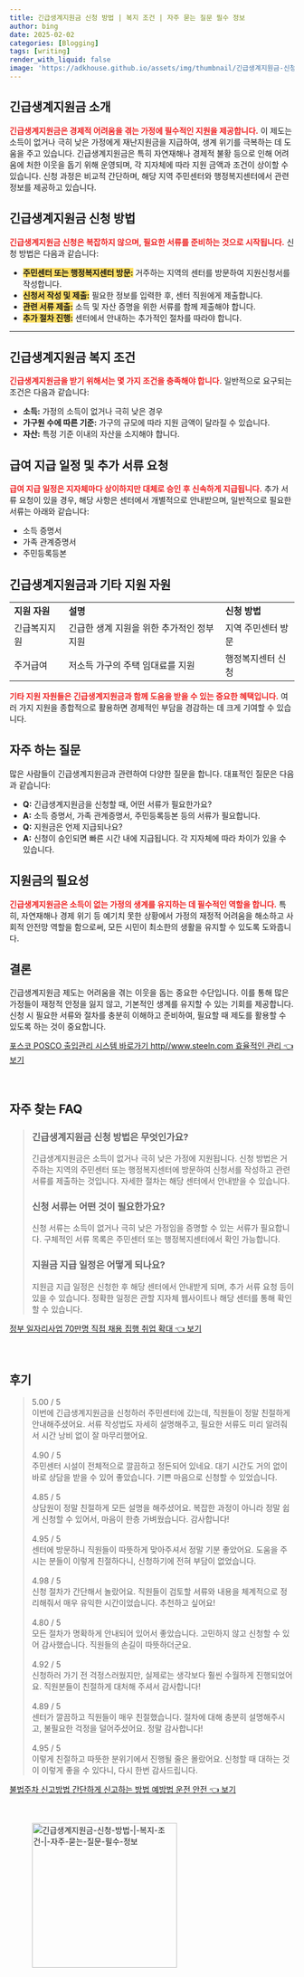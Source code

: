 ```yaml
---
title: 긴급생계지원금 신청 방법 | 복지 조건 | 자주 묻는 질문 필수 정보
author: bing
date: 2025-02-02
categories: [Blogging]
tags: [writing]
render_with_liquid: false
image: 'https://adkhouse.github.io/assets/img/thumbnail/긴급생계지원금-신청-방법-|-복지-조건-|-자주-묻는-질문-필수-정보.webp'
---
```



<h2 id='긴급생계지원금_소개'>긴급생계지원금 소개</h2>

<p><b><span style="color: #ee2323;">긴급생계지원금은 경제적 어려움을 겪는 가정에 필수적인 지원을 제공합니다.</span></b> 이 제도는 소득이 없거나 극히 낮은 가정에게 재난지원금을 지급하여, 생계 위기를 극복하는 데 도움을 주고 있습니다. 긴급생계지원금은 특히 자연재해나 경제적 불황 등으로 인해 어려움에 처한 이웃을 돕기 위해 운영되며, 각 지자체에 따라 지원 금액과 조건이 상이할 수 있습니다. 신청 과정은 비교적 간단하며, 해당 지역 주민센터와 행정복지센터에서 관련 정보를 제공하고 있습니다.</p>

<h2 id='신청_방법'>긴급생계지원금 신청 방법</h2>

<p><b><span style="color: #ee2323;">긴급생계지원금 신청은 복잡하지 않으며, 필요한 서류를 준비하는 것으로 시작됩니다.</span></b> 신청 방법은 다음과 같습니다:</p>

<ul>
    <li><b><span style="background-color: #ffe066;">주민센터 또는 행정복지센터 방문:</span></b> 거주하는 지역의 센터를 방문하여 지원신청서를 작성합니다.</li>
    <li><b><span style="background-color: #ffe066;">신청서 작성 및 제출:</span></b> 필요한 정보를 입력한 후, 센터 직원에게 제출합니다.</li>
    <li><b><span style="background-color: #ffe066;">관련 서류 제출:</span></b> 소득 및 자산 증명을 위한 서류를 함께 제출해야 합니다.</li>
    <li><b><span style="background-color: #ffe066;">추가 절차 진행:</span></b> 센터에서 안내하는 추가적인 절차를 따라야 합니다.</li>
</ul>

<hr />

<h2 id='복지_조건'>긴급생계지원금 복지 조건</h2>

<p><b><span style="color: #ee2323;">긴급생계지원금을 받기 위해서는 몇 가지 조건을 충족해야 합니다.</span></b> 일반적으로 요구되는 조건은 다음과 같습니다:</p>

<ul>
    <li><b>소득:</b> 가정의 소득이 없거나 극히 낮은 경우</li>
    <li><b>가구원 수에 따른 기준:</b> 가구의 규모에 따라 지원 금액이 달라질 수 있습니다.</li>
    <li><b>자산:</b> 특정 기준 이내의 자산을 소지해야 합니다.</li>
</ul>

<h2 id='급여_지급일정'>급여 지급 일정 및 추가 서류 요청</h2>

<p><b><span style="color: #ee2323;">급여 지급 일정은 지자체마다 상이하지만 대체로 승인 후 신속하게 지급됩니다.</span></b> 추가 서류 요청이 있을 경우, 해당 사항은 센터에서 개별적으로 안내받으며, 일반적으로 필요한 서류는 아래와 같습니다:</p>

<ul>
    <li>소득 증명서</li>
    <li>가족 관계증명서</li>
    <li>주민등록등본</li>
</ul>

<h2 id='지원_자원'>긴급생계지원금과 기타 지원 자원</h2>

<table>
    <tr>
        <td><b>지원 자원</b></td>
        <td><b>설명</b></td>
        <td><b>신청 방법</b></td>
    </tr>
    <tr>
        <td>긴급복지지원</td>
        <td>긴급한 생계 지원을 위한 추가적인 정부 지원</td>
        <td>지역 주민센터 방문</td>
    </tr>
    <tr>
        <td>주거급여</td>
        <td>저소득 가구의 주택 임대료를 지원</td>
        <td>행정복지센터 신청</td>
    </tr>
</table>

<p><b><span style="color: #ee2323;">기타 지원 자원들은 긴급생계지원금과 함께 도움을 받을 수 있는 중요한 혜택입니다.</span></b> 여러 가지 지원을 종합적으로 활용하면 경제적인 부담을 경감하는 데 크게 기여할 수 있습니다.</p>

<h2 id='자주_하는_질문'>자주 하는 질문</h2>

<p>많은 사람들이 긴급생계지원금과 관련하여 다양한 질문을 합니다. 대표적인 질문은 다음과 같습니다:</p>

<ul>
    <li><b>Q:</b> 긴급생계지원금을 신청할 때, 어떤 서류가 필요한가요?</li>
    <li><b>A:</b> 소득 증명서, 가족 관계증명서, 주민등록등본 등의 서류가 필요합니다.</li>
    <li><b>Q:</b> 지원금은 언제 지급되나요?</li>
    <li><b>A:</b> 신청이 승인되면 빠른 시간 내에 지급됩니다. 각 지자체에 따라 차이가 있을 수 있습니다.</li>
</ul>

<h2 id='지원금_필요성'>지원금의 필요성</h2>

<p><b><span style="color: #ee2323;">긴급생계지원금은 소득이 없는 가정의 생계를 유지하는 데 필수적인 역할을 합니다.</span></b> 특히, 자연재해나 경제 위기 등 예기치 못한 상황에서 가정의 재정적 어려움을 해소하고 사회적 안전망 역할을 함으로써, 모든 시민이 최소한의 생활을 유지할 수 있도록 도와줍니다.</p>

<h2 id='결론'>결론</h2>

<p>긴급생계지원금 제도는 어려움을 겪는 이웃을 돕는 중요한 수단입니다. 이를 통해 많은 가정들이 재정적 안정을 잃지 않고, 기본적인 생계를 유지할 수 있는 기회를 제공합니다. 신청 시 필요한 서류와 절차를 충분히 이해하고 준비하여, 필요할 때 제도를 활용할 수 있도록 하는 것이 중요합니다.</p>


<p><a class="click-button" title="포스코 POSCO 출입관리 시스템 바로가기 http//www.steeln.com 효율적인 관리" href="https://adkhouse.github.io/posts/%ED%8F%AC%EC%8A%A4%EC%BD%94-POSCO-%EC%B6%9C%EC%9E%85%EA%B4%80%EB%A6%AC-%EC%8B%9C%EC%8A%A4%ED%85%9C-%EB%B0%94%EB%A1%9C%EA%B0%80%EA%B8%B0-httpwww.steeln.com-%ED%9A%A8%EC%9C%A8%EC%A0%81%EC%9D%B8-%EA%B4%80%EB%A6%AC/" rel="dofollow">포스코 POSCO 출입관리 시스템 바로가기 http//www.steeln.com 효율적인 관리 👈 보기</a></p><br>
<h2 id='자주_찾는_FAQ'>자주 찾는 FAQ</h2>
<div itemscope="" itemtype="https://schema.org/FAQPage"> 
<blockquote> 
<div itemscope="" itemprop="mainEntity" itemtype="https://schema.org/Question"> 
<h3 itemprop="name">긴급생계지원금 신청 방법은 무엇인가요?</h3> 
<div itemscope="" itemprop="acceptedAnswer" itemtype="https://schema.org/Answer"> 
<span itemprop="text"> 
<p>긴급생계지원금은 소득이 없거나 극히 낮은 가정에 지원됩니다. 신청 방법은 거주하는 지역의 주민센터 또는 행정복지센터에 방문하여 신청서를 작성하고 관련 서류를 제출하는 것입니다. 자세한 절차는 해당 센터에서 안내받을 수 있습니다.</p> 
</span> 
</div> 
</div> 

<div itemscope="" itemprop="mainEntity" itemtype="https://schema.org/Question"> 
<h3 itemprop="name">신청 서류는 어떤 것이 필요한가요?</h3> 
<div itemscope="" itemprop="acceptedAnswer" itemtype="https://schema.org/Answer"> 
<span itemprop="text"> 
<p>신청 서류는 소득이 없거나 극히 낮은 가정임을 증명할 수 있는 서류가 필요합니다. 구체적인 서류 목록은 주민센터 또는 행정복지센터에서 확인 가능합니다.</p> 
</span> 
</div> 
</div> 

<div itemscope="" itemprop="mainEntity" itemtype="https://schema.org/Question"> 
<h3 itemprop="name">지원금 지급 일정은 어떻게 되나요?</h3> 
<div itemscope="" itemprop="acceptedAnswer" itemtype="https://schema.org/Answer"> 
<span itemprop="text"> 
<p>지원금 지급 일정은 신청한 후 해당 센터에서 안내받게 되며, 추가 서류 요청 등이 있을 수 있습니다. 정확한 일정은 관할 지자체 웹사이트나 해당 센터를 통해 확인할 수 있습니다.</p> 
</span> 
</div> 
</div> 

</blockquote> 
</div>
<p><a class="click-button" title="정부 일자리사업 70만명 직접 채용 집행 취업 확대" href="https://adkhouse.github.io/posts/%EC%A0%95%EB%B6%80-%EC%9D%BC%EC%9E%90%EB%A6%AC%EC%82%AC%EC%97%85-70%EB%A7%8C%EB%AA%85-%EC%A7%81%EC%A0%91-%EC%B1%84%EC%9A%A9-%EC%A7%91%ED%96%89-%EC%B7%A8%EC%97%85-%ED%99%95%EB%8C%80/" rel="dofollow">정부 일자리사업 70만명 직접 채용 집행 취업 확대 👈 보기</a></p><br>
<h2 id='후기'>후기</h2>
<div itemscope itemtype="https://schema.org/Product">
  <blockquote>
  <div itemprop="review" itemscope itemtype="https://schema.org/Review">
      <div itemprop="reviewRating" itemscope itemtype="https://schema.org/Rating"> <span itemprop="ratingValue">5.00</span> / <span itemprop="bestRating">5</span> </div>
      <span itemprop="reviewBody">이번에 긴급생계지원금을 신청하러 주민센터에 갔는데, 직원들이 정말 친절하게 안내해주셨어요. 서류 작성법도 자세히 설명해주고, 필요한 서류도 미리 알려줘서 시간 낭비 없이 잘 마무리했어요.</span>
  </div>
  <br>
  <div itemprop="review" itemscope itemtype="https://schema.org/Review">
      <div itemprop="reviewRating" itemscope itemtype="https://schema.org/Rating"> <span itemprop="ratingValue">4.90</span> / <span itemprop="bestRating">5</span> </div>
      <span itemprop="reviewBody">주민센터 시설이 전체적으로 깔끔하고 정돈되어 있네요. 대기 시간도 거의 없이 바로 상담을 받을 수 있어 좋았습니다. 기쁜 마음으로 신청할 수 있었습니다.</span>
  </div>
  <br>
  <div itemprop="review" itemscope itemtype="https://schema.org/Review">
      <div itemprop="reviewRating" itemscope itemtype="https://schema.org/Rating"> <span itemprop="ratingValue">4.85</span> / <span itemprop="bestRating">5</span> </div>
      <span itemprop="reviewBody">상담원이 정말 친절하게 모든 설명을 해주셨어요. 복잡한 과정이 아니라 정말 쉽게 신청할 수 있어서, 마음이 한층 가벼웠습니다. 감사합니다!</span>
  </div>
  <br>
  <div itemprop="review" itemscope itemtype="https://schema.org/Review">
      <div itemprop="reviewRating" itemscope itemtype="schema.org/Rating"> <span itemprop="ratingValue">4.95</span> / <span itemprop="bestRating">5</span> </div>
      <span itemprop="reviewBody">센터에 방문하니 직원들이 따뜻하게 맞아주셔서 정말 기분 좋았어요. 도움을 주시는 분들이 이렇게 친절하다니, 신청하기에 전혀 부담이 없었습니다.</span>
  </div>
  <br>
  <div itemprop="review" itemscope itemtype="https://schema.org/Review">
      <div itemprop="reviewRating" itemscope itemtype="https://schema.org/Rating"> <span itemprop="ratingValue">4.98</span> / <span itemprop="bestRating">5</span> </div>
      <span itemprop="reviewBody">신청 절차가 간단해서 놀랐어요. 직원들이 검토할 서류와 내용을 체계적으로 정리해줘서 매우 유익한 시간이었습니다. 추천하고 싶어요!</span>
  </div>
  <br>
  <div itemprop="review" itemscope itemtype="https://schema.org/Review">
      <div itemprop="reviewRating" itemscope itemtype="https://schema.org/Rating"> <span itemprop="ratingValue">4.80</span> / <span itemprop="bestRating">5</span> </div>
      <span itemprop="reviewBody">모든 절차가 명확하게 안내되어 있어서 좋았습니다. 고민하지 않고 신청할 수 있어 감사했습니다. 직원들의 손길이 따뜻하더군요.</span>
  </div>
  <br>
  <div itemprop="review" itemscope itemtype="https://schema.org/Review">
      <div itemprop="reviewRating" itemscope itemtype="https://schema.org/Rating"> <span itemprop="ratingValue">4.92</span> / <span itemprop="bestRating">5</span> </div>
      <span itemprop="reviewBody">신청하러 가기 전 걱정스러웠지만, 실제로는 생각보다 훨씬 수월하게 진행되었어요. 직원분들이 친절하게 대처해 주셔서 감사합니다!</span>
  </div>
  <br>
  <div itemprop="review" itemscope itemtype="https://schema.org/Review">
      <div itemprop="reviewRating" itemscope itemtype="https://schema.org/Rating"> <span itemprop="ratingValue">4.89</span> / <span itemprop="bestRating">5</span> </div>
      <span itemprop="reviewBody">센터가 깔끔하고 직원들이 매우 친절했습니다. 절차에 대해 충분히 설명해주시고, 불필요한 걱정을 덜어주셨어요. 정말 감사합니다!</span>
  </div>
  <br>
  <div itemprop="review" itemscope itemtype="https://schema.org/Review">
      <div itemprop="reviewRating" itemscope itemtype="https://schema.org/Rating"> <span itemprop="ratingValue">4.95</span> / <span itemprop="bestRating">5</span> </div>
      <span itemprop="reviewBody">이렇게 친절하고 따뜻한 분위기에서 진행될 줄은 몰랐어요. 신청할 때 대하는 것이 이렇게 좋을 수 있다니, 다시 한번 감사드립니다.</span>
  </div>
  </blockquote>
</div>
<p><a class="click-button" title="불법주차 신고방법 간단하게 신고하는 방법 예방법 운전 안전" href="https://adkhouse.github.io/posts/%EB%B6%88%EB%B2%95%EC%A3%BC%EC%B0%A8-%EC%8B%A0%EA%B3%A0%EB%B0%A9%EB%B2%95-%EA%B0%84%EB%8B%A8%ED%95%98%EA%B2%8C-%EC%8B%A0%EA%B3%A0%ED%95%98%EB%8A%94-%EB%B0%A9%EB%B2%95-%EC%98%88%EB%B0%A9%EB%B2%95-%EC%9A%B4%EC%A0%84-%EC%95%88%EC%A0%84/" rel="dofollow">불법주차 신고방법 간단하게 신고하는 방법 예방법 운전 안전 👈 보기</a></p><br>
<figure class="image"><img src="https://adkhouse.github.io/assets/img/thumbnail/긴급생계지원금-신청-방법-|-복지-조건-|-자주-묻는-질문-필수-정보.webp" alt="긴급생계지원금-신청-방법-|-복지-조건-|-자주-묻는-질문-필수-정보" width="256" height="256"></figure>